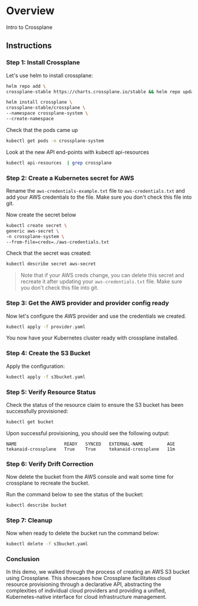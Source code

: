 # Overview
Intro to Crossplane

## Instructions

### Step 1: Install Crossplane

Let's use helm to install crossplane:

```bash
helm repo add \
crossplane-stable https://charts.crossplane.io/stable && helm repo update

helm install crossplane \
crossplane-stable/crossplane \
--namespace crossplane-system \
--create-namespace
```

Check that the pods came up

```bash
kubectl get pods -n crossplane-system
```

Look at the new API end-points with kubectl api-resources

```bash
kubectl api-resources  | grep crossplane
```

### Step 2: Create a Kubernetes secret for AWS 

Rename the `aws-credentials-example.txt` file to `aws-credentials.txt` and add your AWS credentials to the file. Make sure you don't check this file into git.

Now create the secret below

```bash
kubectl create secret \
generic aws-secret \
-n crossplane-system \
--from-file=creds=./aws-credentials.txt
```

Check that the secret was created:
```bash
kubectl describe secret aws-secret
```

> Note that if your AWS creds change, you can delete this secret and recreate it after updating your `aws-credentials.txt` file. Make sure you don't check this file into git.

### Step 3: Get the AWS provider and provider config ready

Now let's configure the AWS provider and use the credentials we created.

```bash
kubectl apply -f provider.yaml
```

You now have your Kubernetes cluster ready with crossplane installed.

### Step 4: Create the S3 Bucket


Apply the configuration:

```bash
kubectl apply -f s3bucket.yaml
```

### Step 5: Verify Resource Status
Check the status of the resource claim to ensure the S3 bucket has been successfully provisioned:

```bash
kubectl get bucket
```

Upon successful provisioning, you should see the following output:

```
NAME                  READY   SYNCED   EXTERNAL-NAME         AGE
tekanaid-crossplane   True    True     tekanaid-crossplane   11m
```

### Step 6: Verify Drift Correction

Now delete the bucket from the AWS console and wait some time for crossplane to recreate the bucket.

Run the command below to see the status of the bucket:

```bash
kubectl describe bucket
```

### Step 7: Cleanup

Now when ready to delete the bucket run the command below:

```bash
kubectl delete -f s3bucket.yaml
```

### Conclusion

In this demo, we walked through the process of creating an AWS S3 bucket using Crossplane. This showcases how Crossplane facilitates cloud resource provisioning through a declarative API, abstracting the complexities of individual cloud providers and providing a unified, Kubernetes-native interface for cloud infrastructure management.
